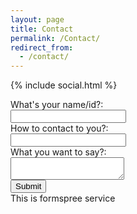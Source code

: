 ```yaml
---
layout: page
title: Contact
permalink: /Contact/
redirect_from:
  - /contact/
---
```


<head>
  <style>
  .contact-form {
      width: 100%;
  }

  .contact-form input[type="text"],
  .contact-form input[type="email"],
  .contact-form textarea {
      width: 100%;
  }

  .contact-form textarea {
      height: 200px;
  }

  </style>
</head>

{% include social.html %}

<form action="https://formspree.io/f/xayzglbq" method="POST" class="contact-form">
    <label for="name">What's your name/id?:</label><br>
    <input type="text" id="name" name="name" required><br>
    <label for="email">How to contact to you?:</label><br>
    <input type="email" id="email" name="_replyto" required><br>
    <label for="message">What you want to say?:</label><br>
    <textarea id="message" name="message" required></textarea><br>
    <input type="submit" value="Submit"><br>
    <label for="message">This is formspree service</label><br>
</form>